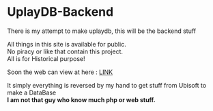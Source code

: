 # UplayDB-Backend
There is my attempt to make uplaydb, this will be the backend stuff

All things in this site is available for public.\
No piracy or like that contain this project.\
All is for Historical purpose!

Soon the web can view at here : [LINK](https://slejmur.3001.website/uplaydb)

It simply everything is reversed by my hand to get stuff from Ubisoft to make a DataBase\
<b>I am not that guy who know much php or web stuff.<b/>
 
